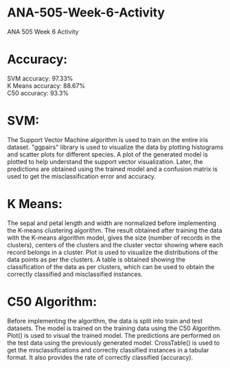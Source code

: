 # ANA-505-Week-6-Activity
ANA 505 Week 6 Activity

# Accuracy: 
SVM accuracy: 97.33% <br/>
K Means accuracy: 88.67% <br/>
C50 accuracy: 93.3% <br/>

# SVM: 
The Support Vector Machine algorithm is used to train on the entire iris dataset. "ggpairs" library is used to visualize the data by plotting histograms and scatter plots for different species. A plot of the generated model is plotted to help understand the support vector visualization. Later, the predictions are obtained using the trained model and a confusion matrix is used to get the misclassification error and accuracy.

# K Means: 
The sepal and petal length and width are normalized before implementing the K-means clustering algorithm. The result obtained after training the data with the K-means algorithm model, gives the size (number of records in the clusters), centers of the clusters and the cluster vector showing where each record belongs in a cluster. Plot is used to visualize the distributions of the data points as per the clusters. A table is obtained showing the classification of the data as per clusters, which can be used to obtain the correctly classified and misclassified instances.

# C50 Algorithm: 
Before implementing the algorithm, the data is split into train and test datasets. The model is trained on the training data using the C50 Algorithm. Plot() is used to visual the trained model. The predictions are performed on the test data using the previously generated model. CrossTable() is used to get the misclassifications and correctly classified instances in a tabular format. It also provides the rate of correctly classified (accuracy).   


